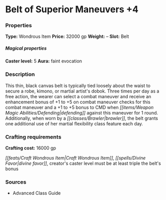 ﻿---
Title: "Belt of Superior Maneuvers +4"
Type: "Wondrous Item"
Price: "32000 gp"
Weight: "–"
Slot: "Belt"
Caster level: "5"
Aura: "faint evocation"
Description: |
  "This thin, black canvas belt is typically tied loosely about the waist to secure a robe, kimono, or martial artist's dobok. Three times per day as a free action, the wearer can select a combat maneuver and receive an enhancement bonus of +1 to +5 on combat maneuver checks for this combat maneuver and a +1 to +5 bonus to CMD when defending against this maneuver for 1 round. Additionally, when worn by a brawler, the belt grants one additional use of her martial flexibility class feature each day."
Crafting cost: "16000 gp"
Sources: "['Advanced Class Guide']"
---

# Belt of Superior Maneuvers +4

### Properties

**Type:** Wondrous Item **Price:** 32000 gp **Weight:** – **Slot:** Belt

##### Magical properties

**Caster level:** 5 **Aura:** faint evocation

### Description

This thin, black canvas belt is typically tied loosely about the waist to secure a robe, kimono, or martial artist's dobok. Three times per day as a free action, the wearer can select a combat maneuver and receive an enhancement bonus of +1 to +5 on combat maneuver checks for this combat maneuver and a +1 to +5 bonus to CMD when _[[items/Weapon Magic Abilities/Defending|defending]]_ against this maneuver for 1 round. Additionally, when worn by a _[[classes/Brawler|brawler]]_, the belt grants one additional use of her martial flexibility class feature each day.

### Crafting requirements

**Crafting cost:** 16000 gp

_[[feats/Craft Wondrous Item|Craft Wondrous Item]]_, _[[spells/Divine Favor|divine favor]]_, creator's caster level must be at least triple the belt's bonus

### Sources

* Advanced Class Guide